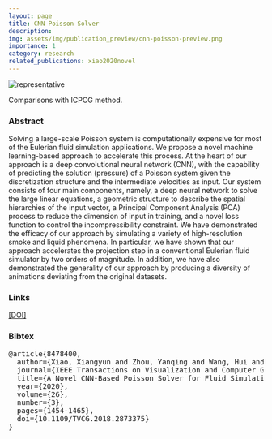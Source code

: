 ```yaml
---
layout: page
title: CNN Poisson Solver
description: 
img: assets/img/publication_preview/cnn-poisson-preview.png
importance: 1
category: research
related_publications: xiao2020novel
---
```


![representative](/assets/images/cnn-poisson/representative.png)

Comparisons with ICPCG method.

### Abstract

Solving a large-scale Poisson system is computationally expensive for most of the Eulerian fluid simulation applications. We propose a novel machine learning-based approach to accelerate this process. At the heart of our approach is a deep convolutional neural network (CNN), with the capability of predicting the solution (pressure) of a Poisson system given the discretization structure and the intermediate velocities as input. Our system consists of four main components, namely, a deep neural network to solve the large linear equations, a geometric structure to describe the spatial hierarchies of the input vector, a Principal Component Analysis (PCA) process to reduce the dimension of input in training, and a novel loss function to control the incompressibility constraint. We have demonstrated the efficacy of our approach by simulating a variety of high-resolution smoke and liquid phenomena. In particular, we have shown that our approach accelerates the projection step in a conventional Eulerian fluid simulator by two orders of magnitude. In addition, we have also demonstrated the generality of our approach by producing a diversity of animations deviating from the original datasets.

<!-- ### Video

<iframe width="560" height="315"
src="https://www.youtube.com/embed/ugJhLMlyctc" 
frameborder="0" 
allow="accelerometer; autoplay; encrypted-media; gyroscope; picture-in-picture" 
allowfullscreen>
</iframe> -->

### Links

[[DOI]](https://doi.org/10.1109/TVCG.2018.2873375)

### Bibtex


<pre>
@article{8478400,
  author={Xiao, Xiangyun and Zhou, Yanqing and Wang, Hui and Yang, Xubo},
  journal={IEEE Transactions on Visualization and Computer Graphics}, 
  title={A Novel CNN-Based Poisson Solver for Fluid Simulation}, 
  year={2020},
  volume={26},
  number={3},
  pages={1454-1465},
  doi={10.1109/TVCG.2018.2873375}
}
</pre>
